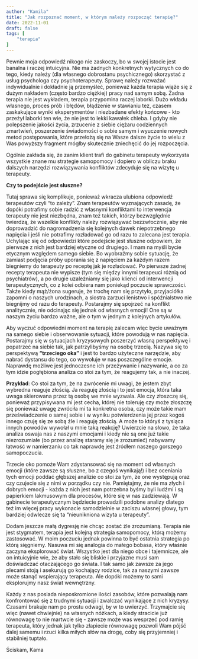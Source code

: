 ```yaml
---
author: "Kamila"
title: "Jak rozpoznać moment, w którym należy rozpocząć terapię?"
date: 2022-11-01
draft: false
tags: [
    "terapia"
]
---
```


Pewnie moja odpowiedź nikogo nie zaskoczy, bo w swojej istocie jest banalna i raczej intuicyjna. Nie ma żadnych konkretnych wytycznych co do tego, kiedy należy (dla własnego dobrostanu psychicznego) skorzystać z usług psychologa czy psychoterapeuty. Sprawę należy rozważać indywidualnie i dokładnie ją przemyśleć, ponieważ każda terapia wiąże się z dużym nakładem (często bardzo ciężkiej) pracy nad samym sobą. Żadna terapia nie jest wykładem, terapia przypomina raczej laborki. Dużo wkładu własnego, proces prób i błędów, błądzenie w stawianiu tez, czasem zaskakujące wyniki eksperymentów i niezbadane efekty końcowe - kto przeżył laborki ten wie, że nie jest to lekki kawałek chleba. I gdyby nie polepszenie jakości życia, zrzucenie z siebie ciężaru codziennych zmartwień, poszerzenie  świadomości o sobie samym i wyuczenie nowych metod postępowania, które przełożą się na Wasze dalsze życie to wielu z Was powyższy fragment mógłby skutecznie zniechęcić do jej rozpoczęcia.

Ogólnie zakłada się, że zanim klient trafi do gabinetu terapeuty wykorzysta wszystkie znane mu strategie samopomocy i dopiero w obliczu braku dalszych narzędzi rozwiązywania konfliktów zdecyduje się na wizytę u terapeuty.

**Czy to podejście jest słuszne?**

Tutaj sprawa się komplikuje, ponieważ wkracza ulubiona odpowiedź terapeutów czyli “to zależy”. Znam terapeutów wyznających zasadę, że dopóki potrafimy sobie radzić z własnymi konfliktami to interwencja terapeuty nie jest niezbędna, znam też takich, którzy bezwzględnie twierdzą, że wszelkie konflikty należy rozwiązywać bezzwłocznie, aby nie doprowadzić do nagromadzenia się kolejnych dawek niepotrzebnego napięcia i jeśli nie potrafimy rozładować go od razu to zalecana jest terapia. Uchylając się od odpowiedzi które podejście jest słuszne odpowiem, że pierwsze z nich jest bardziej etyczne od drugiego. I mam na myśli bycie etycznym względem samego siebie. Bo wyobraźmy sobie sytuację, że zamiast podjęcia próby uporania się z napięciem za każdym razem biegniemy do terapeuty po receptę jak je rozładować. Po pierwsze żadnej recepty terapeuta nie wypisze (tym się między innymi terapeuci różnią od psychiatrów), a po drugie uzależniamy się jako klienci od interwencji terapeutycznych, co z kolei odbiera nam poniekąd poczucie sprawczości. Także kiedy mąż/żona sugeruje, że trochę nam się przytyło, przyjaciółka zapomni o naszych urodzinach, a siostra zarzuci lenistwo i spóźnialstwo nie biegnijmy od razu do terapeuty. Postarajmy się spojrzeć na konflikt analitycznie, nie odcinając się jednak od własnych emocji! One są w naszym życiu bardzo ważne, ale o tym w jednym z kolejnych artykułów.

Aby wyczuć odpowiedni moment na terapię zalecam więc bycie uważnym na samego siebie i obserwowanie sytuacji, które powodują w nas napięcia. Postarajmy się w sytuacjach kryzysowych poszerzyć własną perspektywę i popatrzeć na siebie tak, jak patrzylibyśmy na osobę trzecią. Nazywa się to perspektywą **“trzeciego oka”** i jest to bardzo użyteczne narzędzie, aby nabrać dystansu do tego, co wywołuje w nas poszczególne emocje. Naprawdę możliwe jest jednoczesne ich przeżywanie i nazywanie, a co za tym idzie pogłębiona analiza co stoi za tym, że reagujemy tak, a nie inaczej.

**Przykład**:
Co stoi za tym, że na zwrócenie mi uwagi, że jestem zbyt wybredna reaguje złością.
Ja reaguję złością i to jest emocja, która taka uwaga skierowana przez tą osobę we mnie wyzwala. Ale czy złoszczę się, ponieważ przypisywana mi jest cecha, której nie toleruję czy może złoszczę się ponieważ uwagę zwróciła mi ta konkretna osoba, czy może takie mam przeświadczenie o samej sobie i w wyniku potwierdzenia jej przez kogoś innego czuję się ze sobą źle i reaguję złością. A może to któryś z tysiąca innych powodów wywołał u mnie taką reakcję? Uwierzcie na słowo, że taka analiza oswaja nas z naszymi emocjami i kiedy nie są one już takie niezrozumiałe (bo przez analizę staramy się je zrozumieć) nabywamy łatwość w namierzaniu co tak naprawdę jest źródłem naszego gorszego samopoczucia.

Trzecie oko pomoże Wam zdystansować się na moment od własnych emocji (które zawsze są słuszne, bo z czegoś wynikają!) i bez oceniania tych emocji poddać głębszej analizie co stoi za tym, że one występują oraz czy czujecie się z nimi w porządku czy nie. Pamiętajmy, że nie ma złych i dobrych emocji - każda z nich jest nam potrzebna byśmy byli ludźmi i są papierkiem lakmusowym dla procesów, które się w nas zadziewają. W gabinecie terapeutycznym będziecie prowadzili podobne analizy dlatego też im więcej pracy wykonacie samodzielnie w zaciszu własnej głowy, tym bardziej odwlecze się ta “nieunikniona wizyta u terapeuty”.

Dodam jeszcze małą dygresję nie chcąc zostać źle zrozumianą. Terapia nie jest stygmatem, terapia jest kolejną strategia samopomocy, którą możemy zastosować. W moim poczuciu jednak powinna to być ostatnia strategia po którą sięgniemy. Nasuwa mi się analogia do małego bobasa, który właśnie zaczyna eksplorować świat. Wszystko jest dla niego obce i tajemnicze, ale on intuicyjnie wie, że aby stało się bliskie i przyjazne musi sam doświadczać otaczającego go świata. I tak samo jak zawsze za jego plecami stoją i asekurują go kochający rodzice, tak za naszymi zawsze może stanąć wspierający terapeuta. Ale dopóki możemy to sami eksplorujmy nasz świat wewnętrzny.

Każdy z nas posiada nieposkromione ilości zasobów, które pozwalają nam konfrontować się z trudnymi sytuacji i zwalczać wynikające z nich kryzysy. Czasami brakuje nam po prostu odwagi, by w to uwierzyć. Trzymajcie się więc (nawet chwiejnie) na własnych nóżkach, a kiedy stracicie już równowagę to nie martwcie się - zawsze może was wesprzeć pod ramię terapeuta, który jednak jak tylko złapiecie równowagę pozwoli Wam pójść dalej samemu i rzuci kilka miłych słów na drogę, coby się przyjemniej i stabilniej tuptało.

Ściskam,
Kama
